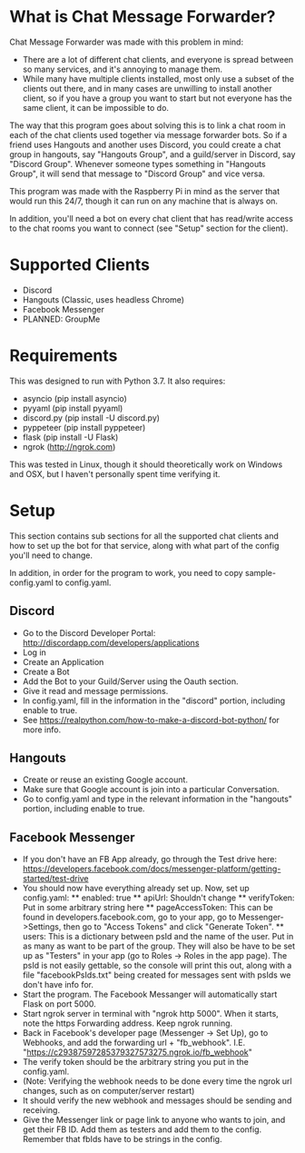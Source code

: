 # What is Chat Message Forwarder?
Chat Message Forwarder was made with this problem in mind:
* There are a lot of different chat clients, and everyone is spread between so many services, and it's annoying to manage them.
* While many have multiple clients installed, most only use a subset of the clients out there, and in many cases are unwilling to install another client, so if you have a group you want to start but not everyone has the same client, it can be impossible to do.

The way that this program goes about solving this is to link a chat room in each of the chat clients used together via message forwarder bots. So if a friend uses Hangouts and another uses Discord, you could create a chat group in hangouts, say "Hangouts Group", and a guild/server in Discord, say "Discord Group". Whenever someone types something in "Hangouts Group", it will send that message to "Discord Group" and vice versa.

This program was made with the Raspberry Pi in mind as the server that would run this 24/7, though it can run on any machine that is always on.

In addition, you'll need a bot on every chat client that has read/write access to the chat rooms you want to connect (see "Setup" section for the client).

# Supported Clients
* Discord
* Hangouts (Classic, uses headless Chrome)
* Facebook Messenger
* PLANNED: GroupMe

# Requirements
This was designed to run with Python 3.7. It also requires:
* asyncio (pip install asyncio)
* pyyaml (pip install pyyaml)
* discord.py (pip install -U discord.py)
* pyppeteer (pip install pyppeteer)
* flask (pip install -U Flask)
* ngrok (http://ngrok.com)

This was tested in Linux, though it should theoretically work on Windows and OSX, but I haven't personally spent time verifying it.

# Setup
This section contains sub sections for all the supported chat clients and how to set up the bot for that service, along with what part of the config you'll need to change.

In addition, in order for the program to work, you need to copy sample-config.yaml to config.yaml.

## Discord
* Go to the Discord Developer Portal: http://discordapp.com/developers/applications
* Log in
* Create an Application
* Create a Bot
* Add the Bot to your Guild/Server using the Oauth section.
* Give it read and message permissions.
* In config.yaml, fill in the information in the "discord" portion, including enable to true.
* See https://realpython.com/how-to-make-a-discord-bot-python/ for more info.

## Hangouts
* Create or reuse an existing Google account.
* Make sure that Google account is join into a particular Conversation.
* Go to config.yaml and type in the relevant information in the "hangouts" portion, including enable to true.

## Facebook Messenger
* If you don't have an FB App already, go through the Test drive here: https://developers.facebook.com/docs/messenger-platform/getting-started/test-drive
* You should now have everything already set up. Now, set up config.yaml:
** enabled: true
** apiUrl: Shouldn't change
** verifyToken: Put in some arbitrary string here
** pageAccessToken: This can be found in developers.facebook.com, go to your app, go to Messenger->Settings, then go to "Access Tokens" and click "Generate Token".
** users: This is a dictionary between psId and the name of the user. Put in as many as want to be part of the group. They will also be have to be set up as "Testers" in your app (go to Roles -> Roles in the app page). The psId is not easily gettable, so the console will print this out, along with a file "facebookPsIds.txt" being created for messages sent with psIds we don't have info for.
* Start the program. The Facebook Messanger will automatically start Flask on port 5000.
* Start ngrok server in terminal with "ngrok http 5000". When it starts, note the https Forwarding address. Keep ngrok running.
* Back in Facebook's developer page (Messenger -> Set Up), go to Webhooks, and add the forwarding url + "fb_webhook". I.E. "https://c29387597285379327573275.ngrok.io/fb_webhook"
* The verify token should be the arbitrary string you put in the config.yaml.
* (Note: Verifying the webhook needs to be done every time the ngrok url changes, such as on computer/server restart)
* It should verify the new webhook and messages should be sending and receiving.
* Give the Messenger link or page link to anyone who wants to join, and get their FB ID. Add them as testers and add them to the config. Remember that fbIds have to be strings in the config.
